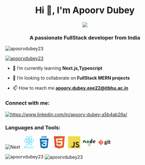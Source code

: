 <h1 align="center">Hi 👋, I'm Apoorv Dubey</h1>
<p align="center"><img align="center" src="https://github.com/ApoorvDubey23/ApoorvDubey23/assets/132251091/ac48e261-5350-4e52-94f5-10882f945085"></img></p>

<h3 align="center">A passionate FullStack developer from India</h3>

<p align="left"> <img src="https://komarev.com/ghpvc/?username=apoorvdubey23&label=Profile%20views&color=0e75b6&style=flat" alt="apoorvdubey23" /> </p>

<p align="left"> <a href="https://github.com/ryo-ma/github-profile-trophy"><img src="https://github-profile-trophy.vercel.app/?username=apoorvdubey23" alt="apoorvdubey23" /></a> </p>

- 🔭 I’m currently learning **Next.js,Typescript**

- 👯 I’m looking to collaborate on **FullStack MERN projects**

- 📫 How to reach me **apoorv.dubey.eee22@itbhu.ac.in**

<h3 align="left">Connect with me:</h3>
<p align="left">
<a href="https://linkedin.com/in/https://www.linkedin.com/in/apoorv-dubey-a5b4ab26a/" target="blank"><img align="center" src="https://raw.githubusercontent.com/rahuldkjain/github-profile-readme-generator/master/src/images/icons/Social/linked-in-alt.svg" alt="https://www.linkedin.com/in/apoorv-dubey-a5b4ab26a/" height="30" width="40" /></a>
</p>

<h3 align="left">Languages and Tools:</h3>
<p align="center"><div>
  <img src="https://github.com/devicons/devicon/blob/master/icons/next/next-original-wordmark.svg" title="Next" alt="Next" width="40" height="40"/>&nbsp;
  <img src="https://github.com/devicons/devicon/blob/master/icons/react/react-original-wordmark.svg" title="React" alt="React" width="40" height="40"/>&nbsp;
  <img src="https://github.com/devicons/devicon/blob/master/icons/css3/css3-plain-wordmark.svg"  title="CSS3" alt="CSS" width="40" height="40"/>&nbsp;
  <img src="https://github.com/devicons/devicon/blob/master/icons/html5/html5-original.svg" title="HTML5" alt="HTML" width="40" height="40"/>&nbsp;
  <img src="https://github.com/devicons/devicon/blob/master/icons/javascript/javascript-original.svg" title="JavaScript" alt="JavaScript" width="40" height="40"/>&nbsp;
  <img src="https://github.com/devicons/devicon/blob/master/icons/nodejs/nodejs-original-wordmark.svg" title="NodeJS" alt="NodeJS" width="40" height="40"/>&nbsp;
  <img src="https://github.com/devicons/devicon/blob/master/icons/git/git-original-wordmark.svg" title="Git" **alt="Git" width="40" height="40"/>
</div> </p>

<p><img align="left" src="https://github-readme-stats.vercel.app/api/top-langs?username=apoorvdubey23&show_icons=true&locale=en&layout=compact" alt="apoorvdubey23" /></p>

<p>&nbsp;<img align="center" src="https://github-readme-stats.vercel.app/api?username=apoorvdubey23&show_icons=true&locale=en" alt="apoorvdubey23" /></p>
